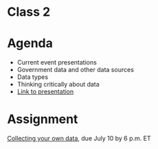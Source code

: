 # Class 2

# Agenda
* Current event presentations
* Government data and other data sources
* Data types
* Thinking critically about data
* [Link to presentation](https://drive.google.com/open?id=1T-t6w6Q4e2MUTLxNcCkdWEt5WvgAPIKZNfgSnJ9MQ-o)

# Assignment
[Collecting your own data](https://github.com/mlalexander/digitalframeworks-summer2019/blob/master/class2/assignment2.md), due July 10 by 6 p.m. ET
